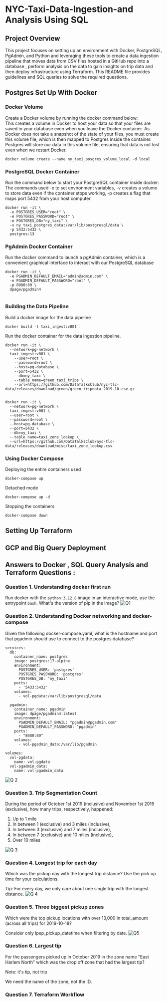 # NYC-Taxi-Data-Ingestion-and Analysis Using SQL

## Project Overview 
This project focuses on setting up an environment with Docker, PostgreSQL, PgAdmin, and Python and leveraging these tools to create a data ingestion pipeline that moves data from CSV files hosted in a GitHub repo into a database , perform analysis on the data to gain insights on trip data and then deploy infrastructure using Terraform. 
This README file provides guidelines and SQL queries to solve the required questions.


## Postgres Set Up With Docker 
### Docker Volume
Create a Docker volume by running the docker command below:\
This creates a volume in Docker to host your data so that your files are saved in your database even when you leave the Docker container. As Docker does not take a snapshot of the state of your files, you must create this volume file, which is then mapped to Postgres inside the container. Postgres will store our data in this volume file, ensuring that data is not lost even when we restart Docker.
``` ubuntu
docker volume create --name ny_taxi_posgres_volume_local -d local
```

### PostgreSQL Docker Container
Run the command below to start your PostgreSQL container inside docker: \
The commands used -e to set environment variables, -v creates a volume to store data even if the container stops working, -p creates a flag that maps port 5432 from your host computer 

``` ubuntu
docker run -it \
  -e POSTGRES_USER="root" \
  -e POSTGRES_PASSWORD="root" \
  -e POSTGRES_DB="ny_taxi" \
  -v ny_taxi_postgres_data:/var/lib/postgresql/data \
  -p 5432:5432 \
  postgres:13
```

### PgAdmin Docker Container
Run the docker command to launch a pgAdmin container, which is a convenient graphical interface to interact with our  PostgreSQL database 

``` ubuntu
docker run -it \
  -e PGADMIN_DEFAULT_EMAIL="admin@admin.com" \
  -e PGADMIN_DEFAULT_PASSWORD="root" \
  -p 8080:80 \
  dpage/pgadmin4
 
```

### Building the Data Pipeline
Build a docker image for the data pipeline

``` ubuntu
docker build -t taxi_ingest:v001 .
```
Run the docker container for the data ingestion pipeline.

```ubuntu
docker run -it \
  --network=pg-network \
  taxi_ingest:v001 \
    --user=root \
    --password=root \
    --host=pg-database \
    --port=5432 \
    --db=ny_taxi \
    --table_name=green_taxi_trips \
    --url=https://github.com/DataTalksClub/nyc-tlc-data/releases/download/green/green_tripdata_2019-10.csv.gz
```

``` ubuntu

docker run -it \
  --network=pg-network \
  taxi_ingest:v001 \
  --user=root \
  --password=root \
  --host=pg-database \
  --port=5432 \
  --db=ny_taxi \
  --table_name=taxi_zone_lookup \
  --url=https://github.com/DataTalksClub/nyc-tlc-data/releases/download/misc/taxi_zone_lookup.csv

```

### Using Docker Compose

Deploying the entire containers used
```ubuntu
docker-compose up
```

Detached mode
```ubuntu
docker-compose up -d
```

Stopping the containers 
``` ubuntu
docker-compose down
```

## Setting Up Terraform

## GCP and Big Query Deployment

## Answers to Docker , SQL Query Analysis and Terraform Questions : 
### Question 1. Understanding docker first run
Run docker with the `python:3.12.8` image in an interactive mode, use the entrypoint `bash`.
What's the version of pip in the image?
![Q1](https://github.com/user-attachments/assets/aec9e63b-0d46-4573-ad0e-edb0292c9b5c)

### Question 2. Understanding Docker networking and docker-compose
Given the following docker-compose.yaml, what is the hostname and port that pgadmin should use to connect to the postgres database?
```docker
services:
  db:
    container_name: postgres
    image: postgres:17-alpine
    environment:
      POSTGRES_USER: 'postgres'
      POSTGRES_PASSWORD: 'postgres'
      POSTGRES_DB: 'ny_taxi'
    ports:
      - '5433:5432'
    volumes:
      - vol-pgdata:/var/lib/postgresql/data

  pgadmin:
    container_name: pgadmin
    image: dpage/pgadmin4:latest
    environment:
      PGADMIN_DEFAULT_EMAIL: "pgadmin@pgadmin.com"
      PGADMIN_DEFAULT_PASSWORD: "pgadmin"
    ports:
      - "8080:80"
    volumes:
      - vol-pgadmin_data:/var/lib/pgadmin  

volumes:
  vol-pgdata:
    name: vol-pgdata
  vol-pgadmin_data:
    name: vol-pgadmin_data
```
![Q 2](https://github.com/user-attachments/assets/d54922a3-c863-4d3c-9ce5-17cdd76d2474)


### Question 3. Trip Segmentation Count
During the period of October 1st 2019 (inclusive) and November 1st 2019 (exclusive), how many trips, respectively, happened:

1. Up to 1 mile
2. In between 1 (exclusive) and 3 miles (inclusive),
3. In between 3 (exclusive) and 7 miles (inclusive),
4. In between 7 (exclusive) and 10 miles (inclusive),
5. Over 10 miles


![Q 3](https://github.com/user-attachments/assets/1def7b82-dbda-4d2b-b365-65a2b135a7a4)


### Question 4. Longest trip for each day
Which was the pickup day with the longest trip distance? Use the pick up time for your calculations.

Tip: For every day, we only care about one single trip with the longest distance.
![Q 4](https://github.com/user-attachments/assets/e47268d0-1bde-4ebb-aa2a-684e0455edef)


### Question 5. Three biggest pickup zones
Which were the top pickup locations with over 13,000 in total_amount (across all trips) for 2019-10-18?

Consider only lpep_pickup_datetime when filtering by date.
![Q5](https://github.com/user-attachments/assets/577851b6-59d0-41a2-97cc-b8dffcbb5247)

### Question 6. Largest tip

For the passengers picked up in October 2019 in the zone name "East Harlem North" which was the drop off zone that had the largest tip?

Note: it's tip, not trip

We need the name of the zone, not the ID.

### Question 7. Terraform Workflow


